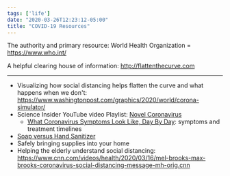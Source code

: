 ```yaml
---
tags: ['life']
date: "2020-03-26T12:23:12-05:00"
title: "COVID-19 Resources"
---
```

<!--more-->

The authority and primary resource:
World Health Organization = https://www.who.int/

A helpful clearing house of information:
http://flattenthecurve.com

---

- Visualizing how social distancing helps flatten the curve and what happens when we don't: https://www.washingtonpost.com/graphics/2020/world/corona-simulator/
- Science Insider YouTube video Playlist: [Novel Coronavirus](https://www.youtube.com/playlist?list=PLmur3Z0Afau439UplUounX1S23_iJtFAA)
  - [What Coronavirus Symptoms Look Like, Day By Day](https://www.youtube.com/watch?v=OOJqHPfG7pA&list=PLmur3Z0Afau439UplUounX1S23_iJtFAA): symptoms and treatment timelines
- [Soap versus Hand Sanitizer](https://imgur.com/gallery/528iquH)
- Safely bringing supplies into your home
- Helping the elderly understand social distancing: https://www.cnn.com/videos/health/2020/03/16/mel-brooks-max-brooks-coronavirus-social-distancing-message-mh-orig.cnn
